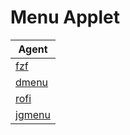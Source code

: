 

# Menu Applet

| Agent |
| --- |
| [fzf](fzf) |
| [dmenu](dmenu) |
| [rofi](rofi) |
| [jgmenu](jgmenu) |